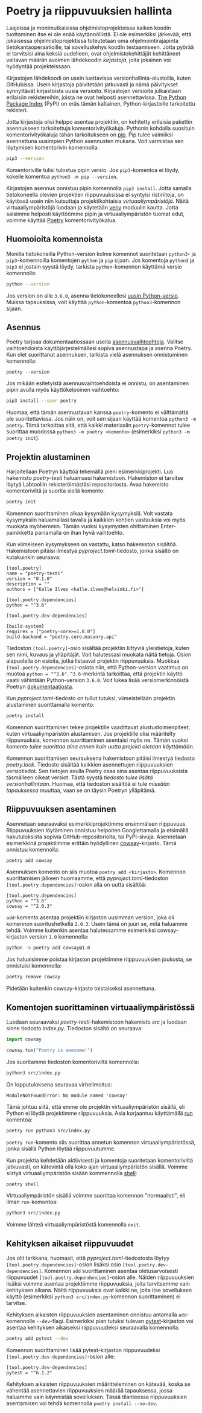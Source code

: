 # Poetry ja riippuvuuksien hallinta

Laajoissa ja monimutkaisissa ohjelmistoprojekteissa kaiken koodin tuottaminen itse ei ole enää käytännöllistä. Ei ole esimerkiksi järkevää, että jokaisessa ohjelmistoprojektissa toteutetaan oma ohjelmointirajapinta tietokantaoperaatioille, tai sovelluskehys koodin testaamiseen. Jotta pyörää ei tarvitsisi aina keksiä uudelleen, ovat ohjelmistokehittäjät kehittäneet valtavan määrän avoimen lähdekoodin _kirjastoja_, joita jokainen voi hyödyntää projekteissaan.

Kirjastojen lähdekoodi on usein luettavissa versionhallinta-alustoilla, kuten GitHubissa. Usein kirjastoja päivitetään jatkuvasti ja nämä päivitykset synnyttävät kirjastoista uusia _versioita_. Kirjastojen versioita julkaistaan erilaisiin rekistereihin, joista ne ovat helposti asennettavissa. [The Python Package Index](https://pypi.org/) (PyPI) on eräs tämän kaltainen, Python-kirjastoille tarkoitettu rekisteri.

Jotta kirjastoja olisi helppo asentaa projektiin, on kehitetty erilaisia pakettin asennukseen tarkoitettuja komentorivityökaluja. Pythonin kohdalla suosituin komentorivityökaluja tähän tarkoitukseen on [pip](https://pypi.org/project/pip/). Pip tulee valmiiksi asennettuna uusimpien Python asennusten mukana. Voit varmistaa sen löytymisen komentorivin komennolla:

```bash
pip3 --version
```

Komentoriville tulisi tulostua pipin versio. Jos `pip3`-komentoa ei löydy, kokeile komentoa `python3 -m pip --version`.

Kirjastojen asennus onnistuu pipin komennolla `pip3 install`. Jotta samalla tietokoneella olevien projektien riippuvuuksissa ei syntyisi ristiriitoja, on käytössä usein niin kutsuttaja projektikohtaisia _virtuaaliympäristöjä_. Näitä virtuaaliympäristöjä luodaan ja käytetään [venv](https://docs.python.org/3/library/venv.html) moduulin kautta. Jotta saisimme helposti käyttöömme pipin ja virtuaaliympäristön tuomat edut, voimme käyttää [Poetry](https://python-poetry.org/) komentorivityökalua.

## Huomoioita komennoista

Monilla tietokoneilla Python-version kolme komennot suoritetaan `python3`- ja `pip3`-komennoilla komentojen `python` ja `pip` sijaan. Jos komentoja `python3` ja `pip3` ei jostain syystä löydy, tarkista `python`-komennon käyttämä versio komennolla:

```bash
python --version
```

Jos version on alle `3.6.0`, asenna tietokoneellesi [uusin Python-versio](https://www.python.org/downloads/). Muissa tapauksissa, voit käyttää `python`-komentoa `python3`-komennon sijaan.

## Asennus

Poetry tarjoaa dokumentaatiossaan useita [asennusvaihtoehtoja](https://python-poetry.org/docs/#installation). Valitse vaihtoehdoista käyttöjärjestelmällesi sopiva asennustapa ja asenna Poetry. Kun olet suorittanut asennuksen, tarkista vielä asennuksen onnistuminen komennolla:

```
poetry --version
```

Jos mikään esitetyistä asennusvaihtoehdoista ei onnistu, on asentaminen pipin avulla myös käyttökelpoinen vaihtoehto:

```bash
pip3 install --user poetry
```

Huomaa, että tämän asennustavan kanssa `poetry`-komento ei välttämättä ole suoritettavissa. Jos näin on, voit sen sijaan käyttää komentoa `python3 -m poetry`. Tämä tarkoittaa sitä, että kaikki materiaalin `poetry`-komennot tulee suorittaa muodossa `python3 -m poetry <komento>` (esimerkiksi `python3 -m poetry init`).

## Projektin alustaminen

Harjoitellaan Poetryn käyttöä tekemällä pieni esimerkkiprojekti. Luo hakemisto _poetry-testi_ haluamaasi hakemistoon. Hakemiston ei tarvitse löytyä Labtooliin rekisteröimästäsi repositoriosta. Avaa hakemisto komentoriviltä ja suorita siellä komento:

```bash
poetry init
```

Komennon suorittaminen alkaa kysymään kysymyksiä. Voit vastata kysymyksiin haluamallasi tavalla ja kaikkien kohtien vastauksia voi myös muokata myöhemmin. Tämän vuoksi kysymysten ohittaminen Enter-painikketta painamalla on ihan hyvä vaihtoehto.

Kun viimeiseen kysymykseen on vastattu, katso hakemiston sisältöä. Hakemistoon pitäisi ilmestyä _pyproject.toml_-tiedosto, jonka sisältö on kutakuinkin seuraava:

```
[tool.poetry]
name = "poetry-testi"
version = "0.1.0"
description = ""
authors = ["Kalle Ilves <kalle.ilves@helsinki.fi>"]

[tool.poetry.dependencies]
python = "^3.6"

[tool.poetry.dev-dependencies]

[build-system]
requires = ["poetry-core>=1.0.0"]
build-backend = "poetry.core.masonry.api"
```

Tiedoston `[tool.poetry]`-osio sisältää projektiin liittyviä yleistietoja, kuten sen nimi, kuvaus ja ylläpitäjät. Voit halutessasi muokata näitä tietoja. Osion alapuolella on osioita, jotka listaavat projektin riippuvuuksia. Muokkaa `[tool.poetry.dependencies]`-osiota niin, että Python-version vaatimus on muotoa `python = "^3.6"`. `^3.6`-merkintä tarkoittaa, että projektin käyttö vaatii vähintään Python-version `3.6.0`. Voit lukea lisää versiomerkinnöistä Poetryn [dokumentaatiosta](https://python-poetry.org/docs/dependency-specification/#version-constraints).

Kun _pyproject.toml_-tiedosto on tullut tutuksi, viimeistellään projektin alustaminen suorittamalla komento:

```bash
poetry install
```

Komennon suorittaminen tekee projektille vaadittavat alustustoimenpiteet, kuten virtuaaliympäristön alustamisen. Jos projektille olisi määritelty riippuvuuksia, komennon suorittaminen asentaisi myös ne. Tämän vuoksi _komento tulee suorittaa aina ennen kuin uutta projekti aletaan käyttämään_.

Komennon suorittamisen seurauksena hakemistoon pitäisi ilmestyä tiedosto _poetry.lock_. Tiedosto sisältää kaikkien asennettujen riippuvuuksien versiotiedot. Sen tietojen avulla Poetry osaa aina asentaa riippuvuuksista täsmälleen oikeat versiot. Tästä syystä _tiedosto tulee lisätä versionhallintaan_. Huomaa, että tiedoston sisältöä ei tule _missään tapauksessa_ muuttaa, vaan se on täysin Poetryn ylläpitämä.

## Riippuvuuksen asentaminen

Asennetaan seuraavaksi esimerkkiprojektimme ensimmäisen riippuvuus. Riippuvuuksien löytäminen onnistuu helpoiten Googlettamalla ja etsimällä hakutuloksista sopivia GitHub-repositorioita, tai PyPI-sivuja. Asennetaan esimerkkinä projektiimme erittäin hyödyllinen [cowsay](https://pypi.org/project/cowsay/)-kirjasto. Tämä onnistuu komennolla:

```bash
poetry add cowsay
```

Asennuksen komento on siis muotoa `poetry add <kirjasto>`. Komennon suorittamisen jälkeen huomaamme, että _pyproject.toml_-tiedoston `[tool.poetry.dependencies]`-osion alla on uutta sisältöä:

```
[tool.poetry.dependencies]
python = "^3.6"
cowsay = "^2.0.3"
```

`add`-komento asentaa projektiin kirjaston uusimman version, joka oli komennon suoritushetkellä `2.0.3`. Usein tämä on juuri se, mitä haluamme tehdä. Voimme kuitenkin asentaa halutessamme esimerkiksi cowsay-kirjaston version `1.0` komennolla:

```bash
python -m poetry add cowsay@1.0
```

Jos haluaisimme poistaa kirjaston projektimme riippuvuuksien joukosta, se onnistuisi komennolla:

```bash
poetry remove cowsay
```

Pidetään kuitenkin cowsay-kirjasto toistaiseksi asennettuna.

## Komentojen suorittaminen virtuaaliympäristössä

Luodaan seuraavaksi _poetry-testi_-hakemistoon hakemisto _src_ ja luodaan sinne tiedosto _index.py_. Tiedoston sisältö on seuraava:

```python
import cowsay

cowsay.tux("Poetry is awesome!")
```

Jos suoritamme tiedoston komentoriviltä komennolla:

```bash
python3 src/index.py
```

On lopputuloksena seuravaa virheilmoitus:

```
ModuleNotFoundError: No module named 'cowsay'
```

Tämä johtuu siitä, että emme ole projektin virtuaaliympäristön sisällä, eli Python ei löydä projektimme riippuvuuksia. Asia korjaantuu käyttämällä [run](https://python-poetry.org/docs/cli/#run) komentoa:

```bash
poetry run python3 src/index.py
```

`poetry run`-komento siis suorittaa annetun komennon virtuaaliympäristössä, jonka sisällä Python löytää riippuvuutumme.

Kun projektia kehitetään aktiivisesti ja komentoja suoritetaan komentoriviltä jatkuvasti, on kätevintä olla koko ajan virtuaaliympäristön sisällä. Voimme siirtyä virtuaaliympäristön sisään kommennolla [shell](https://python-poetry.org/docs/cli/#shell):

```bash
poetry shell
```

Virtuaaliympäristön sisällä voimme suorittaa komennon "normaalisti", eli ilman `run`-komentoa:

```bash
python3 src/index.py
```

Voimme lähteä virtuaaliympäristöstä komennolla `exit`.

## Kehityksen aikaiset riippuvuudet

Jos olit tarkkana, huomasit, että _pyproject.toml_-tiedostosta löytyy `[tool.poetry.dependencies]`-osion lisäksi osio `[tool.poetry.dev-dependencies]`. Komennon `add` suorittaminen asentaa oletusarvoisesti riippuvuudet `[tool.poetry.dependencies]`-osion alle. Näiden riippuvuuksien lisäksi voimme asentaa projektiimme riippuvuuksia, joita tarvitsemme vain kehityksen aikana. Näitä riippuvuuksia ovat kaikki ne, joita itse sovelluksen käyttö (esimerkiksi `python3 src/index.py`-komennon suorittaminen) ei tarvitse.

Kehityksen aikaisten riippuvuuksien asentaminen onnistuu antamalla `add`-komennolle `--dev`-flagi. Esimerkiksi pian tutuksi tulevan [pytest](https://pytest.org/)-kirjaston voi asentaa kehityksen aikaiseksi riippuvuudeksi seuraavalla komennolla:

```bash
poetry add pytest --dev
```

Komennon suorittaminen lisää pytest-kirjaston riippuvuudeksi `[tool.poetry.dev-dependencies]`-osion alle:

```
[tool.poetry.dev-dependencies]
pytest = "^6.1.2"
```

Kehityksen aikaisten riippuvuuksien määritteleminen on kätevää, koska se vähentää asennettavien riippuvuuksien määrää tapauksessa, jossa haluamme vain käynnistää sovelluksen. Tässä tilanteessa riippuvuuksien asentamisen voi tehdä komennolla `poetry install --no-dev`.
